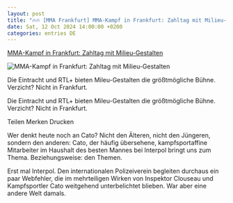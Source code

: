 ```yaml
---
layout: post
title: "🔥🔥 [MMA Frankfurt] MMA-Kampf in Frankfurt: Zahltag mit Milieu-Gestalten"
date: Sat, 12 Oct 2024 14:00:00 +0200
categories: entries DE
---
```

[MMA-Kampf in Frankfurt: Zahltag mit Milieu-Gestalten](https://www.faz.net/aktuell/sport/mehr-sport/mma-kampf-in-frankfurt-zahltag-mit-milieu-gestalten-110040732.html)

![MMA-Kampf in Frankfurt: Zahltag mit Milieu-Gestalten](https://media0.faz.net/ppmedia/aktuell/3251751854/1.10040818/facebook_teaser/wilde-gesellen-mma-kaempfer.jpg)

Die Eintracht und RTL+ bieten Mileu-Gestalten die größtmögliche Bühne. Verzicht? Nicht in Frankfurt.

Die Eintracht und RTL+ bieten Mileu-Gestalten die größtmögliche Bühne. Verzicht? Nicht in Frankfurt.

Teilen Merken Drucken

Wer denkt heute noch an Cato? Nicht den Älteren, nicht den Jüngeren, sondern den anderen: Cato, der häufig übersehene, kampfsportaffine Mitarbeiter im Haushalt des besten Mannes bei Interpol bringt uns zum Thema. Beziehungsweise: den Themen.

Erst mal Interpol. Den internationalen Polizeiverein begleiten durchaus ein paar Webfehler, die im mehrteiligen Wirken von Inspektor Clouseau und Kampfsportler Cato weitgehend unterbelichtet blieben. War aber eine andere Welt damals.

